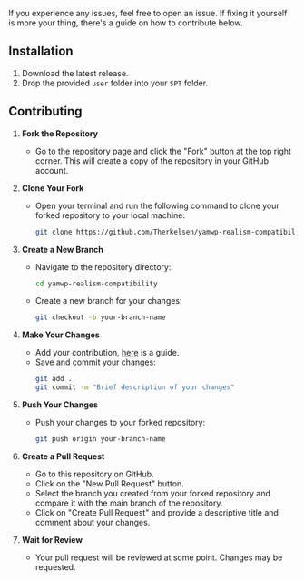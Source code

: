 If you experience any issues, feel free to open an issue. If fixing it yourself is more your thing, there's a guide on how to contribute below.

## Installation
1. Download the latest release.
2. Drop the provided `user` folder into your `SPT` folder.

## Contributing
1. **Fork the Repository**
   - Go to the repository page and click the "Fork" button at the top right corner. This will create a copy of the repository in your GitHub account.

2. **Clone Your Fork**
   - Open your terminal and run the following command to clone your forked repository to your local machine:
     ```sh
     git clone https://github.com/Therkelsen/yamwp-realism-compatibility.git
     ```

3. **Create a New Branch**
   - Navigate to the repository directory:
     ```sh
     cd yamwp-realism-compatibility
     ```
   - Create a new branch for your changes:
     ```sh
     git checkout -b your-branch-name
     ```

4. **Make Your Changes**
   - Add your contribution, [here](https://hub.sp-tarkov.com/doc/entry/88-realism-mod-adding-compatibility-for-weapons-gear-and-ammo/) is a guide.
   - Save and commit your changes:
     ```sh
     git add .
     git commit -m "Brief description of your changes"
     ```

5. **Push Your Changes**
   - Push your changes to your forked repository:
     ```sh
     git push origin your-branch-name
     ```

6. **Create a Pull Request**
   - Go to this repository on GitHub.
   - Click on the "New Pull Request" button.
   - Select the branch you created from your forked repository and compare it with the main branch of the repository.
   - Click on "Create Pull Request" and provide a descriptive title and comment about your changes.
   
7. **Wait for Review**
   - Your pull request will be reviewed at some point. Changes may be requested.
